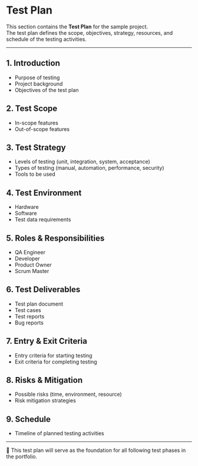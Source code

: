 # Test Plan

This section contains the **Test Plan** for the sample project.  
The test plan defines the scope, objectives, strategy, resources, and schedule of the testing activities.

---

## 1. Introduction
- Purpose of testing  
- Project background  
- Objectives of the test plan  

## 2. Test Scope
- In-scope features  
- Out-of-scope features  

## 3. Test Strategy
- Levels of testing (unit, integration, system, acceptance)  
- Types of testing (manual, automation, performance, security)  
- Tools to be used  

## 4. Test Environment
- Hardware  
- Software  
- Test data requirements  

## 5. Roles & Responsibilities
- QA Engineer  
- Developer  
- Product Owner  
- Scrum Master  

## 6. Test Deliverables
- Test plan document  
- Test cases  
- Test reports  
- Bug reports  

## 7. Entry & Exit Criteria
- Entry criteria for starting testing  
- Exit criteria for completing testing  

## 8. Risks & Mitigation
- Possible risks (time, environment, resource)  
- Risk mitigation strategies  

## 9. Schedule
- Timeline of planned testing activities  

---

📌 This test plan will serve as the foundation for all following test phases in the portfolio.
